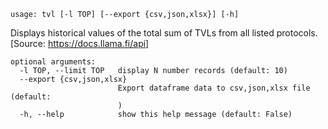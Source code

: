 ```
usage: tvl [-l TOP] [--export {csv,json,xlsx}] [-h]
```

Displays historical values of the total sum of TVLs from all listed protocols.
[Source: https://docs.llama.fi/api]

```
optional arguments:
  -l TOP, --limit TOP   display N number records (default: 10)
  --export {csv,json,xlsx}
                        Export dataframe data to csv,json,xlsx file (default:
                        )
  -h, --help            show this help message (default: False)
```
